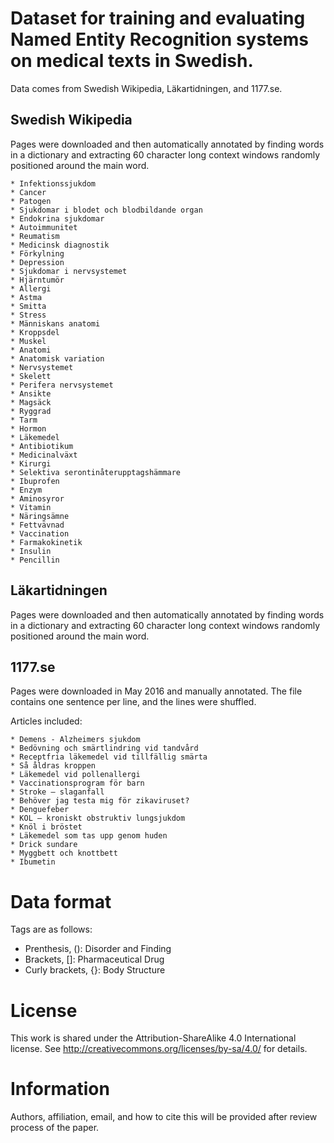 # Dataset for training and evaluating Named Entity Recognition systems on medical texts in Swedish.

Data comes from Swedish Wikipedia, Läkartidningen, and 1177.se.

## Swedish Wikipedia

  Pages were downloaded and then automatically annotated by finding
  words in a dictionary and extracting 60 character long context windows
  randomly positioned around the main word.

    * Infektionssjukdom
    * Cancer
    * Patogen
    * Sjukdomar i blodet och blodbildande organ
    * Endokrina sjukdomar
    * Autoimmunitet
    * Reumatism
    * Medicinsk diagnostik
    * Förkylning
    * Depression
    * Sjukdomar i nervsystemet
    * Hjärntumör
    * Allergi
    * Astma
    * Smitta
    * Stress
    * Människans anatomi
    * Kroppsdel
    * Muskel
    * Anatomi
    * Anatomisk variation
    * Nervsystemet
    * Skelett
    * Perifera nervsystemet
    * Ansikte
    * Magsäck
    * Ryggrad
    * Tarm
    * Hormon
    * Läkemedel
    * Antibiotikum
    * Medicinalväxt
    * Kirurgi
    * Selektiva serontinåterupptagshämmare
    * Ibuprofen
    * Enzym
    * Aminosyror
    * Vitamin
    * Näringsämne
    * Fettvävnad
    * Vaccination
    * Farmakokinetik
    * Insulin
    * Pencillin

## Läkartidningen
  Pages were downloaded and then automatically annotated by finding
  words in a dictionary and extracting 60 character long context windows
  randomly positioned around the main word.

## 1177.se
  Pages were downloaded in May 2016 and manually annotated.
  The file contains one sentence per line, and the lines
  were shuffled.
  
  Articles included:

    * Demens - Alzheimers sjukdom
    * Bedövning och smärtlindring vid tandvård
    * Receptfria läkemedel vid tillfällig smärta
    * Så åldras kroppen
    * Läkemedel vid pollenallergi
    * Vaccinationsprogram för barn
    * Stroke – slaganfall
    * Behöver jag testa mig för zikaviruset?
    * Denguefeber
    * KOL – kroniskt obstruktiv lungsjukdom
    * Knöl i bröstet
    * Läkemedel som tas upp genom huden
    * Drick sundare
    * Myggbett och knottbett
    * Ibumetin

# Data format

Tags are as follows:

* Prenthesis, (): Disorder and Finding
* Brackets, []: Pharmaceutical Drug
* Curly brackets, {}: Body Structure

# License

This work is shared under the Attribution-ShareAlike 4.0 International
license. See http://creativecommons.org/licenses/by-sa/4.0/ for details.

# Information

Authors, affiliation, email, and how to cite this will be provided after review process of the paper.



